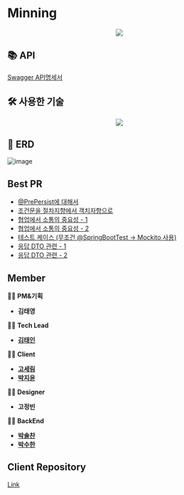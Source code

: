 # Minning

<p align="center"><img src="https://user-images.githubusercontent.com/64524916/146634847-1e77ee6e-5a00-4a23-9711-036623d999e5.png"></p>

## 📚 API
[Swagger API명세서](http://34.64.188.164/swagger-ui.html#/)

## 🛠 사용한 기술
<p align="center"><img src="https://user-images.githubusercontent.com/64524916/146635466-fa7bcced-8752-43c0-8df6-3f848dc3ef93.png"></p>

## 📄 ERD
![image](https://user-images.githubusercontent.com/64524916/146634932-da8c76ff-3135-4f1f-ad01-484439eeebee.png)

##  Best PR
- [@PrePersist에 대해서](https://github.com/YAPP-19th/iOS-Team-1-Backend/tree/develop/docs/pr_108.md)
- [조건문을 절차지향에서 객치자향으로](https://github.com/YAPP-19th/iOS-Team-1-Backend/tree/develop/docs/pr_60.md)
- [협업에서 소통의 중요성 - 1](https://github.com/YAPP-19th/iOS-Team-1-Backend/tree/develop/docs/pr_115.md)
- [협업에서 소통의 중요성 - 2](https://github.com/YAPP-19th/iOS-Team-1-Backend/tree/develop/docs/pr_57.md)
- [테스트 케이스 (무조건 @SpringBootTest -> Mockito 사용)](https://github.com/YAPP-19th/iOS-Team-1-Backend/tree/develop/docs/pr_23.md)
- [응답 DTO 관련 - 1](https://github.com/YAPP-19th/iOS-Team-1-Backend/tree/develop/docs/pr_18.md)
- [응답 DTO 관련 - 2](https://github.com/YAPP-19th/iOS-Team-1-Backend/tree/develop/docs/pr_3.md)

## Member

👨‍💻 **PM&기획**

- **김태영**

👨‍💻 **Tech Lead**

- [**김태인**](https://github.com/della-padula)

👨‍💻 **Client**

* [**고세림**](https://github.com/koserim)
* [**박지윤**](https://github.com/glossyyoon)

👨‍💻 **Designer**

- **고정빈**

👨‍💻 **BackEnd**

- [**박솔찬**](https://github.com/solchan98)
- [**박수한**](https://github.com/VIXXPARK)
 
## Client Repository
[Link](https://github.com/YAPP-19th/Minning-iOS)
